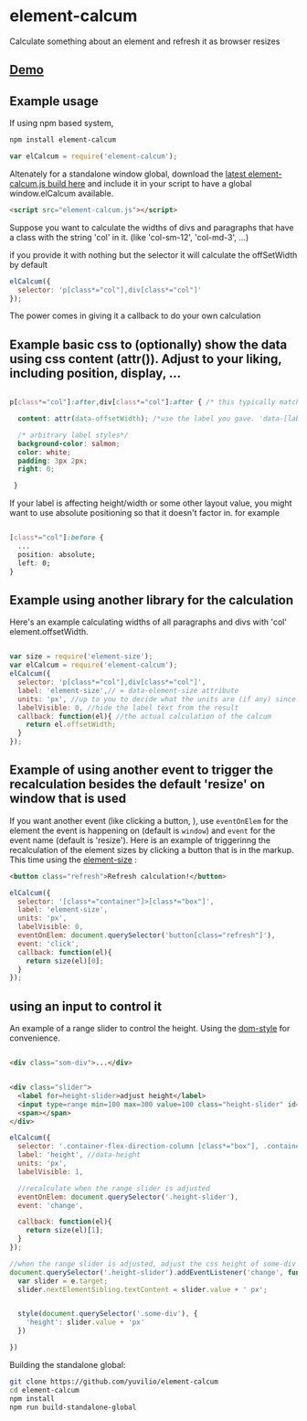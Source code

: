 # element-calcum
Calculate something about an element and refresh it as browser resizes

## [Demo](https://yuvilio.github.io/element-calcum)


## Example usage

If using npm based system,

```bash
npm install element-calcum
```

```js
var elCalcum = require('element-calcum');
```

Altenately for a standalone window global, download the [latest element-calcum.js build here](http://yuvilio.github.io/element-calcum/build/element-calcum.js) and include it in  your script to have a global window.elCalcum available.

```html
<script src="element-calcum.js"></script>

```

Suppose you want to calculate the widths of divs and paragraphs that have a class with the string 'col' in it. (like 'col-sm-12', 'col-md-3', ...)


if you provide it with nothing but the selector it will calculate the offSetWidth by default

```js
elCalcum({
  selector: 'p[class*="col"],div[class*="col"]'
});
```


The power comes in giving it a callback to do your own calculation

## Example basic css to (optionally) show the data using css content (attr()). Adjust to your liking, including position, display, ...

```css

p[class*="col"]:after,div[class*="col"]:after { /* this typically matches the 'selector' value you passed into the js */

  content: attr(data-offsetWidth); /*use the label you gave. 'data-[label]'  */

  /* arbitrary label styles*/
  background-color: salmon;
  color: white;
  padding: 3px 2px;
  right: 0;

 }

```

If your label is affecting height/width or some other layout value, you might want to use absolute positioning so that it doesn't factor in. for example
```css

[class*="col"]:before {
  ...
  position: absolute;
  left: 0;
}
```


## Example using another library for the calculation

Here's an example calculating widths of all paragraphs and divs with 'col' element.offsetWidth.

```js

var size = require('element-size');
var elCalcum = require('element-calcum');
elCalcum({
  selector: 'p[class*="col"],div[class*="col"]',
  label: 'element-size',// = data-element-size attribute
  units: 'px', //up to you to decide what the units are (if any) since it's your calculation
  labelVisible: 0, //hide the label text from the result
  callback: function(el){ //the actual calculation of the calcum
    return el.offsetWidth;
  }
});

```


## Example of using another event to trigger the recalculation besides the default 'resize' on window that is used

If you want another event (like clicking a button,  ),  use ```eventOnElem``` for the element the event is happening on (default is ```window```) and ```event``` for the event name (default is 'resize'). Here is an example of triggerinng the recalculation of the element sizes by clicking a button that is in the markup. This time using the  [element-size](https://github.com/hughsk/element-size) :

```html
<button class="refresh">Refresh calculation!</button>
```

```js
elCalcum({
  selector: '[class*="container"]>[class*="box"]',
  label: 'element-size',
  units: 'px',
  labelVisible: 0,
  eventOnElem: document.querySelector('button[class="refresh"]'),
  event: 'click',
  callback: function(el){
    return size(el)[0];
  }
});

```

## using an input to control it

An example of a range slider to control the height. Using the [dom-style](https://github.com/npm-dom/dom-style) for convenience.

```html

<div class="som-div">...</div>


<div class="slider">
  <label for=height-slider>adjust height</label>
  <input type=range min=100 max=300 value=100 class="height-slider" id=height-slider step=1 >
  <span></span>
</div>
```

```js
elCalcum({
  selector: '.container-flex-direction-column [class*="box"], .container-flex-direction-column-no-height  [class*="box"] ',
  label: 'height', //data-height
  units: 'px',
  labelVisible: 1,

  //recalculate when the range slider is adjusted
  eventOnElem: document.querySelector('.height-slider'),
  event: 'change',

  callback: function(el){
    return size(el)[1];
  }
});

//when the range slider is adjusted, adjust the css height of some-div
document.querySelector('.height-slider').addEventListener('change', function(e){
  var slider = e.target;
  slider.nextElementSibling.textContent = slider.value + ' px';


  style(document.querySelector('.some-div'), {
    'height': slider.value + 'px'
  })

})

```


Building the standalone global:

```bash
git clone https://github.com/yuvilio/element-calcum
cd element-calcum
npm install
npm run build-standalone-global
```
